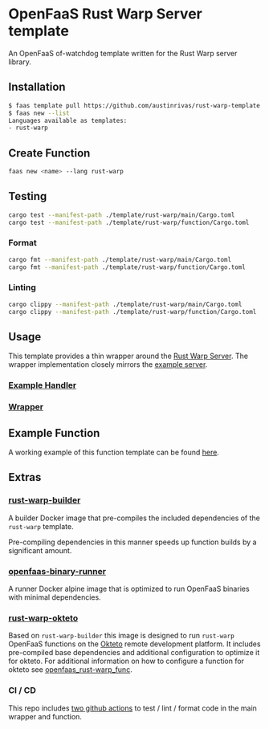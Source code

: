 OpenFaaS Rust Warp Server template
=============================================

An OpenFaaS of-watchdog template written for the Rust Warp server library.

## Installation

```sh
$ faas template pull https://github.com/austinrivas/rust-warp-template
$ faas new --list
Languages available as templates:
- rust-warp
```

## Create Function

```sh
faas new <name> --lang rust-warp
```

## Testing

```sh
cargo test --manifest-path ./template/rust-warp/main/Cargo.toml
cargo test --manifest-path ./template/rust-warp/function/Cargo.toml
```

### Format

```sh
cargo fmt --manifest-path ./template/rust-warp/main/Cargo.toml
cargo fmt --manifest-path ./template/rust-warp/function/Cargo.toml
```

### Linting

```sh
cargo clippy --manifest-path ./template/rust-warp/main/Cargo.toml
cargo clippy --manifest-path ./template/rust-warp/function/Cargo.toml
```

## Usage

This template provides a thin wrapper around the [Rust Warp Server](https://github.com/seanmonstar/warp). The wrapper implementation closely mirrors the [example server](https://github.com/seanmonstar/warp#example).

### [Example Handler](https://github.com/austinrivas/rust-warp-template/blob/master/template/rust-warp/function/src/lib.rs)
### [Wrapper](https://github.com/austinrivas/rust-warp-template/blob/master/template/rust-warp/main/src/main.rs)

## Example Function

A working example of this function template can be found [here](https://github.com/austinrivas/openfaas_rust-warp_func).

## Extras

### [rust-warp-builder](https://hub.docker.com/r/austinrivas/rust-warp-builder/dockerfile)

A builder Docker image that pre-compiles the included dependencies of the `rust-warp` template.

Pre-compiling dependencies in this manner speeds up function builds by a significant amount.

### [openfaas-binary-runner](https://hub.docker.com/r/austinrivas/openfaas-binary-runner/dockerfile)

A runner Docker alpine image that is optimized to run OpenFaaS binaries with minimal dependencies.

### [rust-warp-okteto](https://hub.docker.com/r/austinrivas/rust-warp-okteto/dockerfile)

Based on `rust-warp-builder` this image is designed to run `rust-warp` OpenFaaS functions on the [Okteto](https://okteto.com/) remote development platform. It includes pre-compiled base dependencies and additional configuration to optimize it for okteto. For additional information on how to configure a function for okteto see [openfaas_rust-warp_func](https://github.com/austinrivas/openfaas_rust-warp_func).

### CI / CD

This repo includes [two github actions](https://github.com/austinrivas/rust-warp-template/blob/master/.github/workflows) to test / lint / format code in the main wrapper and function.
